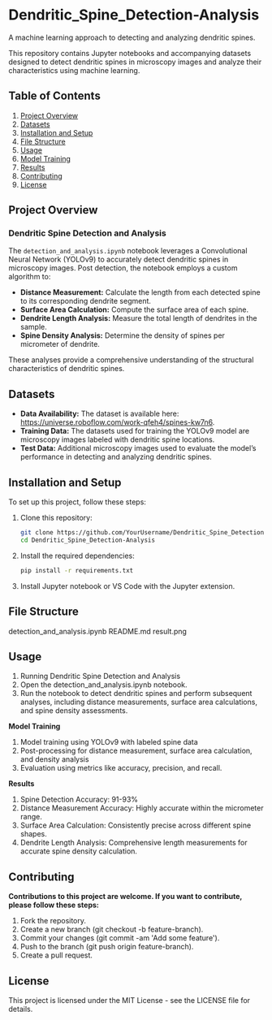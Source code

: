 # Dendritic_Spine_Detection-Analysis
A machine learning approach to detecting and analyzing dendritic spines.

This repository contains Jupyter notebooks and accompanying datasets designed to detect dendritic spines in microscopy images and analyze their characteristics using machine learning.

## Table of Contents
1. [Project Overview](#project-overview)
2. [Datasets](#datasets)
3. [Installation and Setup](#installation-and-setup)
4. [File Structure](#file-structure)
5. [Usage](#usage)
6. [Model Training](#model-training)
7. [Results](#results)
8. [Contributing](#contributing)
9. [License](#license)

## Project Overview

### Dendritic Spine Detection and Analysis
The `detection_and_analysis.ipynb` notebook leverages a Convolutional Neural Network (YOLOv9) to accurately detect dendritic spines in microscopy images. Post detection, the notebook employs a custom algorithm to:

- **Distance Measurement:** Calculate the length from each detected spine to its corresponding dendrite segment.
- **Surface Area Calculation:** Compute the surface area of each spine.
- **Dendrite Length Analysis:** Measure the total length of dendrites in the sample.
- **Spine Density Analysis:** Determine the density of spines per micrometer of dendrite.

These analyses provide a comprehensive understanding of the structural characteristics of dendritic spines.

## Datasets
- **Data Availability:** The dataset is available here: https://universe.roboflow.com/work-qfeh4/spines-kw7n6.
- **Training Data:** The datasets used for training the YOLOv9 model are microscopy images labeled with dendritic spine locations.
- **Test Data:** Additional microscopy images used to evaluate the model’s performance in detecting and analyzing dendritic spines.

## Installation and Setup

To set up this project, follow these steps:

1. Clone this repository:
    ```bash
    git clone https://github.com/YourUsername/Dendritic_Spine_Detection-Analysis.git
    cd Dendritic_Spine_Detection-Analysis
    ```

2. Install the required dependencies:
    ```bash
    pip install -r requirements.txt
    ```

3. Install Jupyter notebook or VS Code with the Jupyter extension.

## File Structure

detection_and_analysis.ipynb   README.md   result.png

## Usage

1. Running Dendritic Spine Detection and Analysis
2. Open the detection_and_analysis.ipynb notebook.
3. Run the notebook to detect dendritic spines and perform subsequent analyses, including distance measurements, surface area calculations, and spine density assessments.

**Model Training**
  
1. Model training using YOLOv9 with labeled spine data
2. Post-processing for distance measurement, surface area calculation, and density analysis
3. Evaluation using metrics like accuracy, precision, and recall.
   
**Results**

1. Spine Detection Accuracy: 91-93%
2. Distance Measurement Accuracy: Highly accurate within the micrometer range.
3. Surface Area Calculation: Consistently precise across different spine shapes.
4. Dendrite Length Analysis: Comprehensive length measurements for accurate spine density calculation.

## Contributing

**Contributions to this project are welcome. If you want to contribute, please follow these steps:**

1. Fork the repository.
2. Create a new branch (git checkout -b feature-branch).
3. Commit your changes (git commit -am 'Add some feature').
4. Push to the branch (git push origin feature-branch).
5. Create a pull request.
   
## License
This project is licensed under the MIT License - see the LICENSE file for details.
